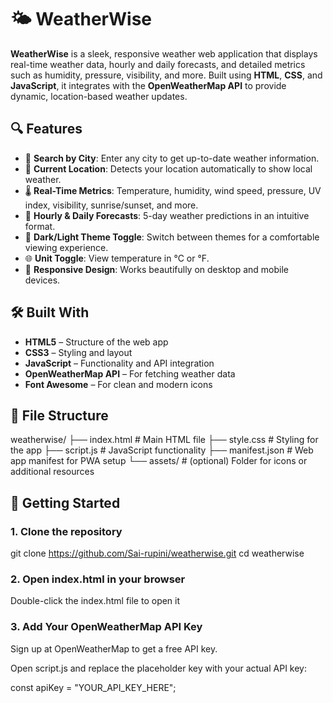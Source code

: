 # 🌤️ WeatherWise

**WeatherWise** is a sleek, responsive weather web application that displays real-time weather data, hourly and daily forecasts, and detailed metrics such as humidity, pressure, visibility, and more. Built using **HTML**, **CSS**, and **JavaScript**, it integrates with the **OpenWeatherMap API** to provide dynamic, location-based weather updates.

## 🔍 Features

- 🔎 **Search by City**: Enter any city to get up-to-date weather information.
- 📍 **Current Location**: Detects your location automatically to show local weather.
- 🌡️ **Real-Time Metrics**: Temperature, humidity, wind speed, pressure, UV index, visibility, sunrise/sunset, and more.
- 🌇 **Hourly & Daily Forecasts**: 5-day weather predictions in an intuitive format.
- 🎨 **Dark/Light Theme Toggle**: Switch between themes for a comfortable viewing experience.
- 🌐 **Unit Toggle**: View temperature in °C or °F.
- 📱 **Responsive Design**: Works beautifully on desktop and mobile devices.

## 🛠️ Built With

- **HTML5** – Structure of the web app  
- **CSS3** – Styling and layout  
- **JavaScript** – Functionality and API integration  
- **OpenWeatherMap API** – For fetching weather data  
- **Font Awesome** – For clean and modern icons  

## 📁 File Structure

weatherwise/
├── index.html # Main HTML file
├── style.css # Styling for the app
├── script.js # JavaScript functionality
├── manifest.json # Web app manifest for PWA setup
└── assets/ # (optional) Folder for icons or additional resources


## 🚀 Getting Started

### 1. Clone the repository

git clone https://github.com/Sai-rupini/weatherwise.git
cd weatherwise
### 2. Open index.html in your browser
Double-click the index.html file to open it

### 3. Add Your OpenWeatherMap API Key
Sign up at OpenWeatherMap to get a free API key.

Open script.js and replace the placeholder key with your actual API key:

const apiKey = "YOUR_API_KEY_HERE";

